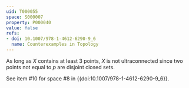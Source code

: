 ```yaml
---
uid: T000055
space: S000007
property: P000040
value: false
refs:
- doi: 10.1007/978-1-4612-6290-9_6
  name: Counterexamples in Topology
---
```


As long as $X$ contains at least 3 points, $X$ is not ultraconnected since two points not equal to $p$ are disjoint closed sets.

See item #10 for space #8 in {{doi:10.1007/978-1-4612-6290-9_6}}.
